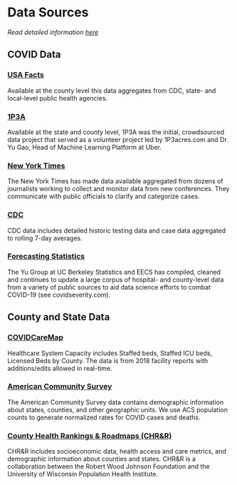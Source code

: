 # Data Sources
<i>Read detailed information [here](https://uscovidatlas.org/data.html)</i>
## COVID Data
### [USA Facts](https://usafacts.org/visualizations/coronavirus-covid-19-spread-map)
Available at the county level this data aggregates from CDC, state- and local-level public health agencies. 

### [1P3A](https://coronavirus.1point3acres.com/en)
Available at the state and county level, 1P3A was the initial, crowdsourced data project that served as a volunteer project led by 1P3acres.com and Dr. Yu Gao, Head of Machine Learning Platform at Uber. 

### [New York Times](https://github.com/nytimes/covid-19-data)
The New York Times has made data available aggregated from dozens of journalists working to collect and monitor data from new conferences. They communicate with public officials to clarify and categorize cases. 

### [CDC](https://covid.cdc.gov/covid-data-tracker/)
CDC data includes detailed historic testing data and case data aggregated to rolling 7-day averages.

### [Forecasting Statistics](https://github.com/Yu-Group/covid19-severity-prediction)
The Yu Group at UC Berkeley Statistics and EECS has compiled, cleaned and continues to update a large corpus of hospital- and county-level data from a variety of public sources to aid data science efforts to combat COVID-19 (see covidseverity.com).

## County and State Data
### [COVIDCareMap](https://github.com/covidcaremap/covid19-healthsystemcapacity/tree/v0.2/data)
Healthcare System Capacity includes Staffed beds, Staffed ICU beds, Licensed Beds by County. The data is from 2018 facility reports with additions/edits allowed in real-time.

### [American Community Survey](https://www.census.gov/programs-surveys/acs)
The American Community Survey data contains demographic information about states, counties, and other geographic units. We use ACS population counts to generate normalized rates for COVID cases and deaths.

### [County Health Rankings & Roadmaps (CHR&R)](https://www.countyhealthrankings.org/explore-health-rankings/rankings-data-documentation)
CHR&R includes socioeconomic data, health access and care metrics, and demographic information about counties and states. CHR&R is a collaboration between the Robert Wood Johnson Foundation and the University of Wisconsin Population Health Institute.